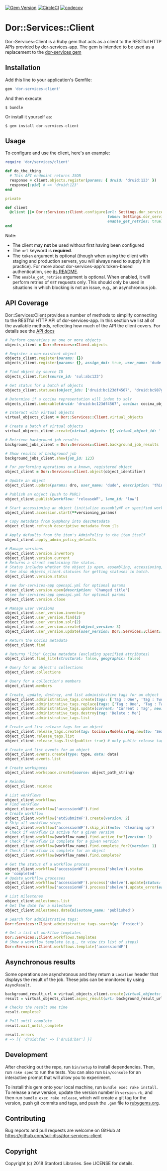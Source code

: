 [![Gem Version](https://badge.fury.io/rb/dor-services-client.svg)](https://badge.fury.io/rb/dor-services-client)
[![CircleCI](https://circleci.com/gh/sul-dlss/dor-services-client.svg?style=svg)](https://circleci.com/gh/sul-dlss/dor-services-client)
[![codecov](https://codecov.io/github/sul-dlss/dor-services-client/graph/badge.svg?token=dOdPMq8iIu)](https://codecov.io/github/sul-dlss/dor-services-client)

# Dor::Services::Client

Dor::Services::Client is a Ruby gem that acts as a client to the RESTful HTTP APIs provided by [dor-services-app](https://github.com/sul-dlss/dor-services-app). The gem is intended to be used as a replacement to the [dor-services gem](https://github.com/sul-dlss/dor-services)

## Installation

Add this line to your application's Gemfile:

```ruby
gem 'dor-services-client'
```

And then execute:

    $ bundle

Or install it yourself as:

    $ gem install dor-services-client

## Usage

To configure and use the client, here's an example:

```ruby
require 'dor/services/client'

def do_the_thing
  # This API endpoint returns JSON
  response = client.objects.register(params: { druid: 'druid:123' })
  response[:pid] # => 'druid:123'
end

private

def client
  @client ||= Dor::Services::Client.configure(url: Settings.dor_services.url,
                                              token: Settings.dor_services.token,
                                              enable_get_retries: true)
end
```

Note:
* The client may **not** be used without first having been configured
* The `url` keyword is **required**.
* The `token` argument is optional (though when using the client with staging and production servers, you will always need to supply it in practice). For more about dor-services-app's token-based authentication, see [its README](https://github.com/sul-dlss/dor-services-app#authentication).
* The `enable_get_retries` argument is optional. When enabled, it will perform retries of `GET` requests only. This should only be used in situations in which blocking is not an issue, e.g., an asynchronous job.

## API Coverage

Dor::Services:Client provides a number of methods to simplify connecting to the RESTful HTTP API of dor-services-app. In this section we list all of the available methods, reflecting how much of the API the client covers. For details see the [API docs](https://www.rubydoc.info/github/sul-dlss/dor-services-client/main/Dor/Services/Client)

```ruby
# Perform operations on one or more objects
objects_client = Dor::Services::Client.objects

# Register a non-existent object
objects_client.register(params: {})
objects_client.register(params: {}, assign_doi: true, user_name: 'dude')

# Find object by source ID
objects_client.find(source_id: 'sul:abc123')

# Get status for a batch of objects
objects_client.statuses(object_ids: ['druid:bc123df4567', 'druid:bc987gh6543'])

# Determine if a cocina representation will index to solr
objects_client.indexable(druid: 'druid:bc123df4567', cocina: cocina_object)

# Interact with virtual objects
virtual_objects_client = Dor::Services::Client.virtual_objects

# Create a batch of virtual objects
virtual_objects_client.create(virtual_objects: [{ virtual_object_id: '', constituent_ids: [''] }])

# Retrieve background job results
background_jobs_client = Dor::Services::Client.background_job_results

# Show results of background job
background_jobs_client.show(job_id: 123)

# For performing operations on a known, registered object
object_client = Dor::Services::Client.object(object_identifier)

# Update an object
object_client.update(params: dro, user_name: 'dude', description: 'things change sometimes')

# Publish an object (push to PURL)
object_client.publish(workflow: 'releaseWF', lane_id: 'low')

# Start accessioning an object (initialize assemblyWF or specified workflow, and version object if needed)
object_client.accession.start(**versioning_params)

# Copy metadata from Symphony into descMetadata
object_client.refresh_descriptive_metadata_from_ils

# Apply defaults from the item's AdminPolicy to the item itself
object_client.apply_admin_policy_defaults

# Manage versions
object_client.version.inventory
object_client.version.current
# Returns a struct containing the status.
# Status includes whether the object is open, assembling, accessioning, or closeable.
# See also objects_client.statuses for getting statuses in batch.
object_client.version.status

# see dor-services-app openapi.yml for optional params
object_client.version.open(description: 'Changed title')
# see dor-services-app openapi.yml for optional params
object_client.version.close

# Manage user versions
object_client.user_version.inventory
object_client.user_version.find(2)
object_client.user_version.solr(2)
object_client.user_version.create(object_version: 3)
object_client.user_version.update(user_version: Dor::Services::Client::UserVersion::Version.new(version: 3, userVersion: 3, withdrawn: true))

# Return the Cocina metadata
object_client.find

# Returns "lite" Cocina metadata (excluding specified attributes)
object_client.find_lite(structural: false, geographic: false)

# Query for an object's collections
object_client.collections

# Query for a collection's members
object_client.members

# Create, update, destroy, and list administrative tags for an object
object_client.administrative_tags.create(tags: ['Tag : One', 'Tag : Two'])
object_client.administrative_tags.replace(tags: ['Tag : One', 'Tag : Two']) # like #create but removes current tags first
object_client.administrative_tags.update(current: 'Current : Tag', new: 'Replacement : Tag')
object_client.administrative_tags.destroy(tag: 'Delete : Me')
object_client.administrative_tags.list

# Create and list release tags for an object
object_client.release_tags.create(tag: Cocina::Models::Tag.new(to: 'Searchworks'))
object_client.release_tags.list
object_client.release_tags.list(public: true) # only public release tags (i.e. last published value)

# Create and list events for an object
object_client.events.create(type: type, data: data)
object_client.events.list

# Create workspaces
object_client.workspace.create(source: object_path_string)

# Reindex
object_client.reindex

# List workflows
object_client.workflows
# Find workflow
object_client.workflow('accessionWF').find
# Create workflow
object_client.workflow('etdSubmitWF').create(version: 2)
# Skip all workflow steps
object_client.workflow('accessionWF').skip_all(note: 'Cleaning up')
# Check if workflow is active for a given version
object_client.workflow(workflow_name).find.active_for?(version: 1)
# Check if workflow is complete for a given version
object_client.workflow(workflow_name).find.complete_for?(version: 1)
# Check if workflow is complete for an object
object_client.workflow(workflow_name).find.complete?

# Get the status of a workflow process
object_client.workflow('accessionWF').process('shelve').status
=> 'completed'
# Update workflow processes
object_client.workflow('accessionWF').process('shelve').update(status: 'completed')
object_client.workflow('accessionWF').process('shelve').update_error(error_msg: 'Something went wrong', error_text: 'Detailed error message')

# List milestones
object_client.milestones.list
# Get the date for a milestone
object_client.milestones.date(milestone_name: 'published')

# Search for administrative tags:
Dor::Services::Client.administrative_tags.search(q: 'Project')

# Get a list of workflow templates
Dor::Services::Client.workflows.templates
# Show a workflow template (e.g., to view its list of steps)
Dor::Services::Client.workflows.template('accessionWF')
```

## Asynchronous results

Some operations are asynchronous and they return a `Location` header that displays the
result of the job.  These jobs can be monitored by using `AsyncResult`.

```ruby
background_result_url = virtual_objects_client.create(virtual_objects: [{ parent_id: '', child_ids: [''] }])
result = virtual_objects_client.async_result(url: background_result_url)

# Checks the result one time
result.complete?

# Poll until complete
result.wait_until_complete

result.errors
# => [{ 'druid:foo' => ['druid:bar'] }]
```

## Development

After checking out the repo, run `bin/setup` to install dependencies. Then, run `rake spec` to run the tests. You can also run `bin/console` for an interactive prompt that will allow you to experiment.

To install this gem onto your local machine, run `bundle exec rake install`. To release a new version, update the version number in `version.rb`, and then run `bundle exec rake release`, which will create a git tag for the version, push git commits and tags, and push the `.gem` file to [rubygems.org](https://rubygems.org).

## Contributing

Bug reports and pull requests are welcome on GitHub at https://github.com/sul-dlss/dor-services-client

## Copyright

Copyright (c) 2018 Stanford Libraries. See LICENSE for details.
